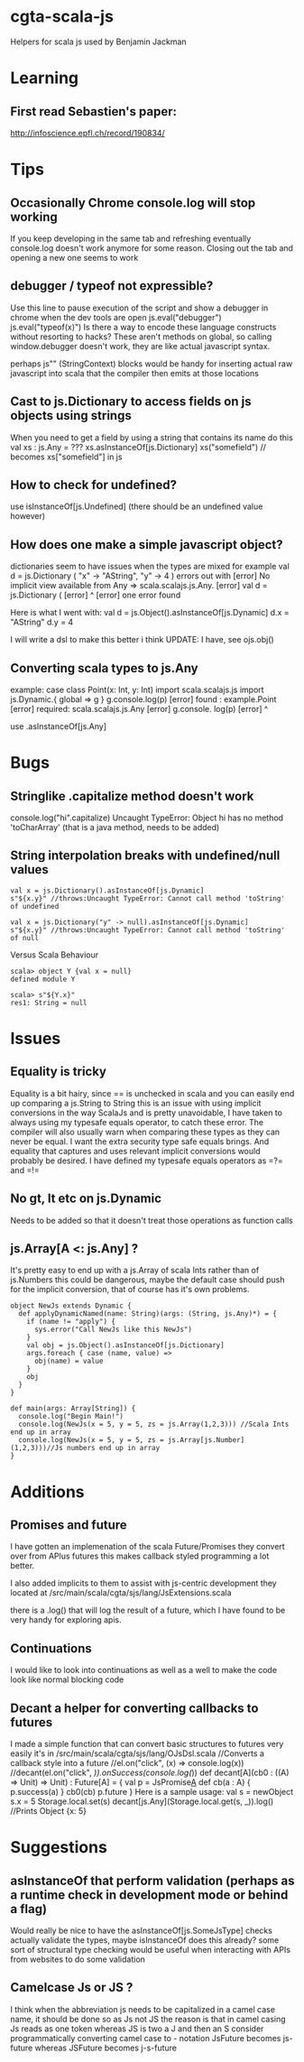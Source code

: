 cgta-scala-js
=============

Helpers for scala js used by Benjamin Jackman


# Learning #

##  First read Sebastien's paper:
http://infoscience.epfl.ch/record/190834/



# Tips #
## Occasionally Chrome console.log will stop working
If you keep developing in the same tab and refreshing eventually console.log doesn't
work anymore for some reason. Closing out the tab and opening a new one seems to work

##  debugger / typeof not expressible?
Use this line to pause execution of the script and show a debugger in chrome when the dev tools are open
    js.eval("debugger")
    js.eval("typeof(x)")
Is there a way to encode these language constructs without resorting to hacks? These aren't methods
on global, so calling window.debugger doesn't work, they are like actual javascript syntax.

perhaps js"" (StringContext) blocks would be handy for inserting actual raw javascript into scala that the compiler
then emits at those locations


## Cast to js.Dictionary to access fields on js objects using strings
When you need to get a field by using a string that contains
its name do this
    val xs : js.Any = ???
    xs.asInstanceOf[js.Dictionary]
    xs("somefield") // becomes xs["somefield"] in js

##  How to check for undefined?
use isInstanceOf[js.Undefined] (there should be an undefined value however)


##  How does one make a simple javascript object?
dictionaries seem to have issues when the types are mixed
for example
    val d = js.Dictionary (
      "x" -> "AString",
      "y" -> 4
    )
errors out with
    [error] No implicit view available from Any => scala.scalajs.js.Any.
    [error]     val d = js.Dictionary (
    [error]                           ^
    [error] one error found

Here is what I went with:
    val d = js.Object().asInstanceOf[js.Dynamic]
    d.x = "AString"
    d.y = 4

I will write a dsl to make this better i think
UPDATE: I have, see ojs.obj()

##  Converting scala types to js.Any
example:
    case class Point(x: Int, y:      Int)
    import scala.scalajs.js
    import js.Dynamic.{ global => g }
        g.console.log(p)
    [error]  found   : example.Point
    [error]  required: scala.scalajs.js.Any
    [error]     g.console.                log(p)
    [error]                   ^

use .asInstanceOf[js.Any]



# Bugs #

## Stringlike .capitalize method doesn't work
console.log("hi".capitalize)
Uncaught TypeError: Object hi has no method 'toCharArray'
(that is a java method, needs to be added)

##  String interpolation breaks with undefined/null values

    val x = js.Dictionary().asInstanceOf[js.Dynamic]
    s"${x.y}" //throws:Uncaught TypeError: Cannot call method 'toString' of undefined

    val x = js.Dictionary("y" -> null).asInstanceOf[js.Dynamic]
    s"${x.y}" //throws:Uncaught TypeError: Cannot call method 'toString' of null

Versus Scala Behaviour

    scala> object Y {val x = null}
    defined module Y

    scala> s"${Y.x}"
    res1: String = null




# Issues #

## Equality is tricky ##
Equality is a bit hairy, since == is unchecked in scala
and you can easily end up comparing a js.String to String
this is an issue with using implicit conversions in the
way ScalaJs and is pretty unavoidable, I have taken to
always using my typesafe equals operator, to catch these
error. The compiler will also usually warn when comparing
these types as they can never be equal. I want the extra
security type safe equals brings. And equality that captures
and uses relevant implicit conversions would probably be desired.
I have defined my typesafe equals operators as
=?= and =!=

## No gt, lt etc on js.Dynamic ##
Needs to be added so that it doesn't treat those operations
as function calls

## js.Array[A <: js.Any] ? ##
It's pretty easy to end up with a js.Array of scala Ints rather than of js.Numbers
this could be dangerous, maybe the default case should push for the implicit conversion,
that of course has it's own problems.

    object NewJs extends Dynamic {
      def applyDynamicNamed(name: String)(args: (String, js.Any)*) = {
        if (name != "apply") {
          sys.error("Call NewJs like this NewJs")
        }
        val obj = js.Object().asInstanceOf[js.Dictionary]
        args.foreach { case (name, value) =>
          obj(name) = value
        }
        obj
      }
    }

    def main(args: Array[String]) {
      console.log("Begin Main!")
      console.log(NewJs(x = 5, y = 5, zs = js.Array(1,2,3))) //Scala Ints end up in array
      console.log(NewJs(x = 5, y = 5, zs = js.Array[js.Number](1,2,3)))//Js numbers end up in array
    }

# Additions #

##  Promises and future
I have gotten an implemenation of the scala Future/Promises they convert over from APlus futures
this makes callback styled programming a lot better.

I also added implicits to them to assist with js-centric development they located at
/src/main/scala/cgta/sjs/lang/JsExtensions.scala

there is a .log() that will log the result of a future, which I have found to be very handy
for exploring apis.


##  Continuations
I would like to look into continuations as well as a well to make the code look like normal blocking
code

##  Decant a helper for converting callbacks to futures
I made a simple function that can convert basic structures to futures very easily
it's in /src/main/scala/cgta/sjs/lang/OJsDsl.scala
    //Converts a callback style into a future
    //el.on("click", (x) => console.log(x))
    //decant(el.on("click", _)).onSuccess(console.log(_))
    def decant[A](cb0 : ((A) => Unit) => Unit) : Future[A] = {
      val p = JsPromise[A]()
      def cb(a : A) {
        p.success(a)
      }
      cb0(cb)
      p.future
    }
Here is a sample usage:
    val s = newObject
    s.x = 5
    Storage.local.set(s)
    decant[js.Any](Storage.local.get(s, _)).log()
    //Prints Object {x: 5}


# Suggestions #

## asInstanceOf that perform validation (perhaps as a runtime check in development mode or behind a flag)
Would really be nice to have the asInstanceOf[js.SomeJsType] checks actually validate the types,
maybe isInstanceOf does this already? some sort of structural type checking would be useful
when interacting with APIs from websites to do some validation

## Camelcase Js or JS ?
I think when the abbreviation js needs to be capitalized in a camel case name, it should be done so as Js not JS
the reason is that in camel casing Js reads as one token whereas JS is two a J and then an S consider programmatically
converting camel case to - notation JsFuture becomes js-future whereas JSFuture becomes j-s-future



